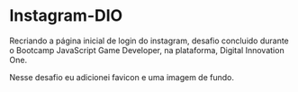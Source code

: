 # Instagram-DIO
 Recriando a página inicial de login do instagram, desafio concluido durante o Bootcamp JavaScript Game Developer, na plataforma, Digital Innovation One.
 
 Nesse desafio eu adicionei favicon e uma imagem de fundo.
